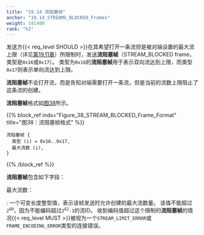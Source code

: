 ```yaml
---
title: "19.14 流阻塞帧"
anchor: "19.14_STREAMS_BLOCKED_Frames"
weight: 191400
rank: "h2"
---
```


发送方{{< req_level SHOULD >}}在其希望打开一条流但是被对端设置的最大流上限（详见[第19.11章](#19.11_MAX_STREAMS_Frames)）所限制时，发送**流阻塞帧**（STREAM_BLOCKED frame，类型是`0x16`或`0x17`）。
类型为`0x16`的**流阻塞帧**用于表示双向流达到上限，而类型`0x17`则表示单向流达到上限。

**流阻塞帧**不会打开流，而是告知对端需要打开一条流，但是当前的流数上限阻止了这条流的创建。

**流阻塞帧**格式如[图38](#Figure_38_STREAM_BLOCKED_Frame_Format)所示。

{{% block_ref
    indx="Figure_38_STREAM_BLOCKED_Frame_Format"
    title="图38：流阻塞帧格式" %}}

```
流阻塞帧 {
  类型 (i) = 0x16..0x17,
  最大流数 (i),
}
```

{{% /block_ref %}}

**流阻塞帧**包含如下字段：

最大流数：

:   一个可变长度整型值，表示该帧发送时允许创建的最大流数量。
    该值不能超过<code>2<sup>60</sup></code>，因为不能编码超过<code>2<sup>62</sup>-1</code>的流ID。
    收到编码值超过这个限制的**流阻塞帧**的情况{{< req_level MUST >}}被视为一个`STREAM_LIMIT_ERROR`或`FRAME_ENCODING_ERROR`类型的连接错误。
